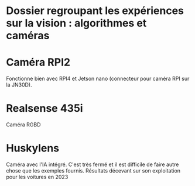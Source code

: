 # Dossier regroupant les expériences sur la vision : algorithmes et caméras

# Caméra RPI2
Fonctionne bien avec RPI4 et Jetson nano (connecteur pour caméra RPI sur la JN30D).

# Realsense 435i
Caméra RGBD

# Huskylens
Caméra avec l'IA intégré. C'est très fermé et il est difficile de faire autre chose que les exemples fournis. Résultats décevant sur son exploitation pour les voitures en 2023


